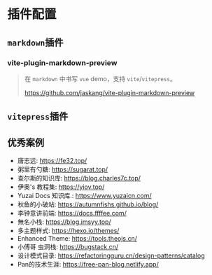 # 插件配置

## `markdown`插件

### vite-plugin-markdown-preview

> 在 `markdown` 中书写 `vue` demo，支持 `vite`/`vitepress`。
>
> <https://github.com/jaskang/vite-plugin-markdown-preview>

## `vitepress`插件

## 优秀案例

- 唐志远: <https://fe32.top/>
- 粥里有勺糖: <https://sugarat.top/>
- 查尔斯的知识库: <https://blog.charles7c.top/>
- 伊奥's 教程集: <https://yiov.top/>
- Yuzai Docs 知识库.: <https://www.yuzaicn.com/>
- 秋鱼的小破站: <https://autumnfishs.github.io/blog/>
- 李钟意讲前端: <https://docs.ffffee.com/>
- 無名小栈: <https://blog.imsyy.top/>
- 多主题样式: <https://hexo.io/themes/>
- Enhanced Theme: <https://tools.theojs.cn/>
- 小傅哥 虫洞栈: <https://bugstack.cn/>
- 设计模式目录: <https://refactoringguru.cn/design-patterns/catalog>
- Pan的技术生涯: <https://free-pan-blog.netlify.app/>
